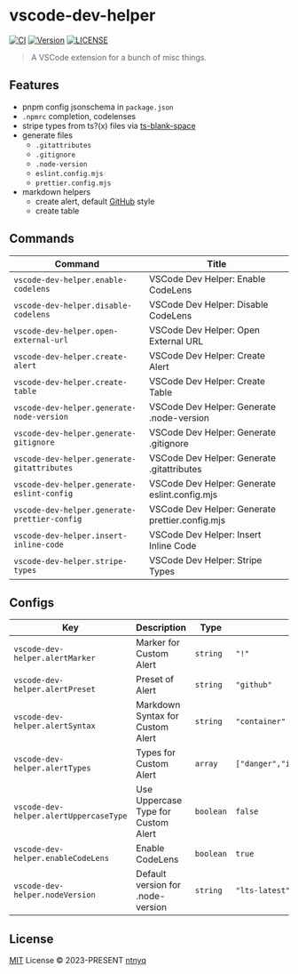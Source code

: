 # vscode-dev-helper

[![CI](https://github.com/ntnyq/vscode-dev-helper/workflows/CI/badge.svg)](https://github.com/ntnyq/vscode-dev-helper/actions)
[![Version](https://img.shields.io/visual-studio-marketplace/v/ntnyq.vscode-dev-helper)](https://marketplace.visualstudio.com/items/ntnyq.vscode-dev-helper)
[![LICENSE](https://img.shields.io/github/license/ntnyq/vscode-dev-helper.svg)](https://github.com/ntnyq/vscode-dev-helper/blob/main/LICENSE)

> A VSCode extension for a bunch of misc things.

## Features

- pnpm config jsonschema in `package.json`
- `.npmrc` completion, codelenses
- stripe types from ts?(x) files via [ts-blank-space](https://github.com/bloomberg/ts-blank-space)
- generate files
  - `.gitattributes`
  - `.gitignore`
  - `.node-version`
  - `eslint.config.mjs`
  - `prettier.config.mjs`
- markdown helpers
  - create alert, default [GitHub](https://github.com/orgs/community/discussions/16925) style
  - create table

## Commands

<!-- commands -->

| Command                                      | Title                                           |
| -------------------------------------------- | ----------------------------------------------- |
| `vscode-dev-helper.enable-codelens`          | VSCode Dev Helper: Enable CodeLens              |
| `vscode-dev-helper.disable-codelens`         | VSCode Dev Helper: Disable CodeLens             |
| `vscode-dev-helper.open-external-url`        | VSCode Dev Helper: Open External URL            |
| `vscode-dev-helper.create-alert`             | VSCode Dev Helper: Create Alert                 |
| `vscode-dev-helper.create-table`             | VSCode Dev Helper: Create Table                 |
| `vscode-dev-helper.generate-node-version`    | VSCode Dev Helper: Generate .node-version       |
| `vscode-dev-helper.generate-gitignore`       | VSCode Dev Helper: Generate .gitignore          |
| `vscode-dev-helper.generate-gitattributes`   | VSCode Dev Helper: Generate .gitattributes      |
| `vscode-dev-helper.generate-eslint-config`   | VSCode Dev Helper: Generate eslint.config.mjs   |
| `vscode-dev-helper.generate-prettier-config` | VSCode Dev Helper: Generate prettier.config.mjs |
| `vscode-dev-helper.insert-inline-code`       | VSCode Dev Helper: Insert Inline Code           |
| `vscode-dev-helper.stripe-types`             | VSCode Dev Helper: Stripe Types                 |

<!-- commands -->

## Configs

<!-- configs -->

| Key                                    | Description                         | Type      | Default                                       |
| -------------------------------------- | ----------------------------------- | --------- | --------------------------------------------- |
| `vscode-dev-helper.alertMarker`        | Marker for Custom Alert             | `string`  | `"!"`                                         |
| `vscode-dev-helper.alertPreset`        | Preset of Alert                     | `string`  | `"github"`                                    |
| `vscode-dev-helper.alertSyntax`        | Markdown Syntax for Custom Alert    | `string`  | `"container"`                                 |
| `vscode-dev-helper.alertTypes`         | Types for Custom Alert              | `array`   | `["danger","info","success","tip","warning"]` |
| `vscode-dev-helper.alertUppercaseType` | Use Uppercase Type for Custom Alert | `boolean` | `false`                                       |
| `vscode-dev-helper.enableCodeLens`     | Enable CodeLens                     | `boolean` | `true`                                        |
| `vscode-dev-helper.nodeVersion`        | Default version for .node-version   | `string`  | `"lts-latest"`                                |

<!-- configs -->

## License

[MIT](./LICENSE) License © 2023-PRESENT [ntnyq](https://github.com/ntnyq)
